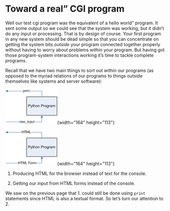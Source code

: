 # Toward a real” CGI program

Well our test cgi program was the equivalent of a hello world”
program. It sent some output so we could see that the system was
working, but it didn’t do any input or processing. That is by design of
course. Your first program in any new system should be dead simple so
that you can concentrate on getting the system bits _outside_ your
program connected together properly without having to worry about
problems _within_ your program. But having got those program-system
interactions working it’s time to tackle complete programs.

Recall that we have two main things to sort out within our programs (as
opposed to the myriad relations of our programs to things outside
themselves like systems and server software):

![.](04_PythonConsole.png){width="164"
height="113"}

![.](04_PythonCGI.png){width="164"
height="113"}

1.  Producing HTML for the browser instead of text for the console.

2.  Getting our input from HTML forms instead of the console.

We saw on the previous page that 1. could still be done using `print`
statements since HTML is also a textual format. So let’s turn our
attention to 2.
